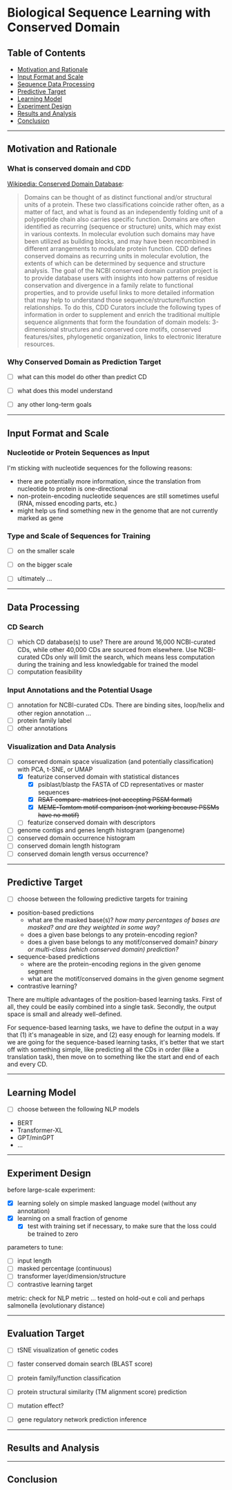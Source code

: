 # Biological Sequence Learning with Conserved Domain


## Table of Contents
-   [Motivation and Rationale](#motivation-and-rationale)
-   [Input Format and Scale](#input-format-and-scale)
-   [Sequence Data Processing](#sequence-data-processing)
-   [Predictive Target](#predictive-target)
-   [Learning Model](#learning-model)
-   [Experiment Design](#experiment-design)
-   [Results and Analysis](#results-and-analysis)
-   [Conclusion](#conclusion)


---
## Motivation and Rationale 


### What is conserved domain and CDD

[Wikipedia: Conserved Domain Database](https://en.wikipedia.org/wiki/Conserved_Domain_Database):
> Domains can be thought of as distinct functional and/or structural units of a protein. These two classifications coincide rather often, as a matter of fact, and what is found as an independently folding unit of a polypeptide chain also carries specific function. Domains are often identified as recurring (sequence or structure) units, which may exist in various contexts. In molecular evolution such domains may have been utilized as building blocks, and may have been recombined in different arrangements to modulate protein function. CDD defines conserved domains as recurring units in molecular evolution, the extents of which can be determined by sequence and structure analysis.
> The goal of the NCBI conserved domain curation project is to provide database users with insights into how patterns of residue conservation and divergence in a family relate to functional properties, and to provide useful links to more detailed information that may help to understand those sequence/structure/function relationships. To do this, CDD Curators include the following types of information in order to supplement and enrich the traditional multiple sequence alignments that form the foundation of domain models: 3-dimensional structures and conserved core motifs, conserved features/sites, phylogenetic organization, links to electronic literature resources.


### Why Conserved Domain as Prediction Target
-   [ ] what can this model do other than predict CD
-   [ ] what does this model understand
-   [ ] any other long-term goals


---
## Input Format and Scale


### Nucleotide or Protein Sequences as Input 
I'm sticking with nucleotide sequences for the following reasons:
- there are potentially more information, since the translation from nucleotide to protein is one-directional
- non-protein-encoding nucleotide sequences are still sometimes useful (RNA, missed encoding parts, etc.)
- might help us find something new in the genome that are not currently marked as gene


### Type and Scale of Sequences for Training
-   [ ] on the smaller scale
-   [ ] on the bigger scale 
-   [ ] ultimately ... 


---
## Data Processing

### CD Search 
-   [ ] which CD database(s) to use? There are around 16,000 NCBI-curated CDs, while other 40,000 CDs are sourced from elsewhere. Use NCBI-curated CDs only will limit the search, which means less computation during the training and less knowledgable for trained the model
-   [ ] computation feasibility

### Input Annotations and the Potential Usage
-   [ ] annotation for NCBI-curated CDs. There are binding sites, loop/helix and other region annotation ...
-   [ ] protein family label
-   [ ] other annotations

### Visualization and Data Analysis
-   [ ] conserved domain space visualization (and potentially classification) with PCA, t-SNE, or UMAP 
    -   [x] featurize conserved domain with statistical distances
        -   [x] psiblast/blastp the FASTA of CD representatives or master sequences
        -   [x] ~~RSAT compare-matrices (not accepting PSSM format)~~
        -   [x] ~~MEME-Tomtom motif comparison (not working because PSSMs have no motif)~~
    -   [ ] featurize conserved domain with descriptors
-   [ ] genome contigs and genes length histogram (pangenome)
-   [ ] conserved domain occurrence histogram
-   [ ] conserved domain length histogram
-   [ ] conserved domain length versus occurrence?

---
## Predictive Target

-  [ ] choose between the following predictive targets for training


- position-based predictions
    - what are the masked base(s)? *how many percentages of bases are masked? and are they weighted in some way?*
    - does a given base belongs to any protein-encoding region?
    - does a given base belongs to any motif/conserved domain? *binary or multi-class (which conserved domain) prediction?*
- sequence-based predictions
    - where are the protein-encoding regions in the given genome segment
    - what are the motif/conserved domains in the given genome segment
- contrastive learning?


There are multiple advantages of the position-based learning tasks. 
First of all, they could be easily combined into a single task. Secondly, the output space is small and already well-defined.

For sequence-based learning tasks, we have to define the output in a way that (1) it's manageable in size, and (2) easy enough for learning models. 
If we are going for the sequence-based learning tasks, it's better that we start off with something simple, 
like predicting all the CDs in order (like a translation task), 
then move on to something like the start and end of each and every CD.


---
## Learning Model

-   [ ] choose between the following NLP models 

* BERT
* Transformer-XL
* GPT/minGPT
* ...


---
## Experiment Design

before large-scale experiment:
-   [x] learning solely on simple masked language model (without any annotation)
-   [x] learning on a small fraction of genome
    -   [x] test with training set if necessary, to make sure that the loss could be trained to zero 
    
parameters to tune:
-   [ ] input length 
-   [ ] masked percentage (continuous)
-   [ ] transformer layer/dimension/structure
-   [ ] contrastive learning target 

metric: check for NLP metric ... 
tested on hold-out e coli and perhaps salmonella (evolutionary distance)


---
## Evaluation Target
-   [ ] tSNE visualization of genetic codes
-   [ ] faster conserved domain search (BLAST score)
-   [ ] protein family/function classification
-   [ ] protein structural similarity (TM alignment score) prediction 
-   [ ] mutation effect?
-   [ ] gene regulatory network prediction inference


---
## Results and Analysis


---
## Conclusion

